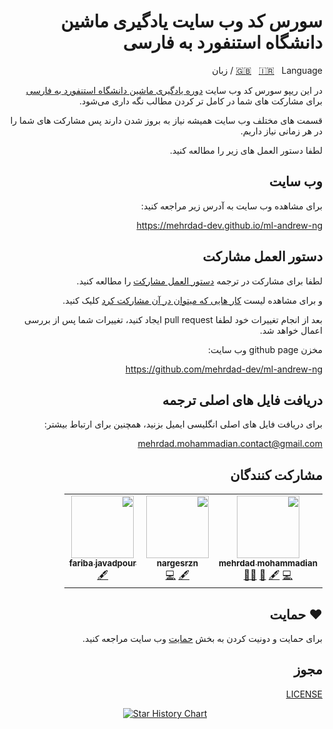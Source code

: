 <div dir=rtl align="right">

# سورس کد وب سایت یادگیری ماشین دانشگاه استنفورد به فارسی

[🇬🇧](https://github.com/mehrdad-dev/ml-andrew-ng-code/blob/master/README-EN.md) &nbsp;
[🇮🇷](https://github.com/mehrdad-dev/ml-andrew-ng-code/blob/master/README.md) &nbsp;
 Language / زبان



در این ریپو سورس کد وب سایت [دوره یادگیری ماشین دانشگاه استنفورد به فارسی ](https://mehrdad-dev.github.io/ml-andrew-ng
)  برای مشارکت های شما در کامل تر کردن مطالب نگه داری می‌شود.

قسمت های مختلف وب سایت همیشه نیاز به بروز شدن دارند پس مشارکت های شما را در هر زمانی نیاز داریم.

لطفا دستور العمل های زیر را مطالعه کنید.

## وب سایت
برای مشاهده وب سایت به آدرس زیر مراجعه کنید:

https://mehrdad-dev.github.io/ml-andrew-ng


## دستور العمل مشارکت
لطفا برای مشارکت در ترجمه  [دستور العمل مشارکت](https://github.com/mehrdad-dev/ml-andrew-ng-code/wiki/%D9%85%D8%B4%D8%A7%D8%B1%DA%A9%D8%AA)
 را مطالعه کنید.


و برای مشاهده لیست [کار هایی که میتوان در آن مشارکت کرد](https://github.com/mehrdad-dev/ml-andrew-ng-code/wiki/%DA%A9%D8%A7%D8%B1-%D9%87%D8%A7%DB%8C%DB%8C-%DA%A9%D9%87-%D9%85%DB%8C%D8%AA%D9%88%D8%A7%D9%86-%D8%AF%D8%B1-%D8%A2%D9%86-%D9%85%D8%B4%D8%A7%D8%B1%DA%A9%D8%AA-%DA%A9%D8%B1%D8%AF)
کلیک کنید.

بعد از انجام تغییرات خود لطفا pull request ایجاد کنید،
تغییرات شما پس از بررسی اعمال خواهد شد.

مخزن github page وب سایت:

https://github.com/mehrdad-dev/ml-andrew-ng

## دریافت فایل های اصلی ترجمه

برای دریافت فایل های اصلی انگلیسی ایمیل بزنید، همچنین برای ارتباط بیشتر:

[mehrdad.mohammadian.contact@gmail.com](mailto:mehrdad.mohammadian.contact@gmail.com)

## مشارکت کنندگان
<table>
  <tr>
    <td align="center"><a href="https://github.com/mehrdad-dev"><img src="https://avatars2.githubusercontent.com/u/40211374?v=4" width="100px;" alt=""/><br /><sub><b>mehrdad mohammadian</b></sub></a><br /><a href="https://github.com/mehrdad-dev/ml-andrew-ng-code/commits?author=mehrdad-dev" title="Code">💻</a> <a href="#content-mehrdad-dev" title="Content">🖋</a> <a href="https://github.com/mehrdad-dev/ml-andrew-ng-code/pulls?q=is%3Apr+reviewed-by%3Amehrdad-dev" title="Reviewed Pull Requests">👀</a> <a href="" title="mentoring">🧑‍🏫 </a> </td>
    <td align="center"><a href="http://nargesrzn.github.io/my-website"><img src="https://avatars3.githubusercontent.com/u/59249853?v=4" width="100px;" alt=""/><br /><sub><b>nargesrzn</b></sub></a><br /><a href="#" title="Content">🖋</a> <a href="https://github.com/mehrdad-dev/ml-andrew-ng-code/commits?author=nargesrzn" title="Code">💻</a> </td>
    <td align="center"><a href="https://github.com/faribajpr"><img src="https://avatars3.githubusercontent.com/u/33823943?s=400&v=4" width="100px;" alt=""/><br /><sub><b>fariba javadpour</b></sub></a><br /><a href="#" title="Content">🖋</a></td>
  </tr>
</table>

## ❤️ حمایت
برای حمایت و دونیت کردن به بخش
[حمایت](https://mehrdad-dev.github.io/ml-andrew-ng/sponsorship/)
وب سایت
مراجعه کنید.


## مجوز
[LICENSE](https://github.com/mehrdad-dev/ml-andrew-ng-code/blob/master/LICENSE)

 </div>

 <div align="center">

 
[![Star History Chart](https://api.star-history.com/svg?repos=mehrdad-dev/ml-andrew-ng-code&type=Date)](https://star-history.com/#mehrdad-dev/ml-andrew-ng-code&Date)

</div>

